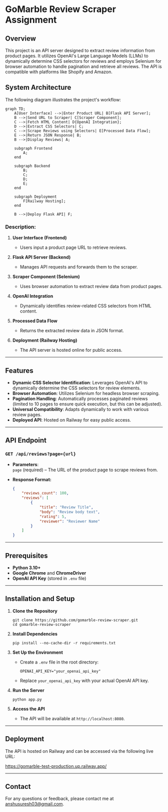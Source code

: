 # GoMarble Review Scraper Assignment

## Overview

This project is an API server designed to extract review information from product pages. It utilizes OpenAI's Large Language Models (LLMs) to dynamically determine CSS selectors for reviews and employs Selenium for browser automation to handle pagination and retrieve all reviews. The API is compatible with platforms like Shopify and Amazon.

## System Architecture

The following diagram illustrates the project's workflow:

```mermaid
graph TD;
    A[User Interface] -->|Enter Product URL| B[Flask API Server];
    B -->|Send URL to Scraper| C[Scraper Component];
    C -->|Fetch HTML Content| D{OpenAI Integration};
    D -->|Extract CSS Selectors| C;
    C -->|Scrape Reviews using Selectors| E[Processed Data Flow];
    E -->|Return JSON Response| B;
    B -->|Display Reviews| A;

    subgraph Frontend
        A;
    end

    subgraph Backend
        B;
        C;
        D;
        E;
    end

    subgraph Deployment
        F[Railway Hosting];
    end

    B -->|Deploy Flask API| F;
```

### Description:

1. **User Interface (Frontend)**
   - Users input a product page URL to retrieve reviews.

2. **Flask API Server (Backend)**
   - Manages API requests and forwards them to the scraper.

3. **Scraper Component (Selenium)**
   - Uses browser automation to extract review data from product pages.

4. **OpenAI Integration**
   - Dynamically identifies review-related CSS selectors from HTML content.

5. **Processed Data Flow**
   - Returns the extracted review data in JSON format.

6. **Deployment (Railway Hosting)**
   - The API server is hosted online for public access.

---

## Features

- **Dynamic CSS Selector Identification**: Leverages OpenAI's API to dynamically determine the CSS selectors for review elements.
- **Browser Automation**: Utilizes Selenium for headless browser scraping.
- **Pagination Handling**: Automatically processes paginated reviews (limited to 10 pages to ensure quick execution, but this can be adjusted).
- **Universal Compatibility**: Adapts dynamically to work with various review pages.
- **Deployed API**: Hosted on Railway for easy public access.

---

## API Endpoint

### `GET /api/reviews?page={url}`

- **Parameters**:  
    `page` (required) – The URL of the product page to scrape reviews from.

- **Response Format:**

    ```json
    {
        "reviews_count": 100,
        "reviews": [
            {
                "title": "Review Title",
                "body": "Review body text",
                "rating": 5,
                "reviewer": "Reviewer Name"
            }
        ]
    }
    ```

---

## Prerequisites

- **Python 3.10+**
- **Google Chrome** and **ChromeDriver**
- **OpenAI API Key** (stored in `.env` file)

---

## Installation and Setup

1. **Clone the Repository**
    ```
    git clone https://github.com/gomarble-review-scraper.git
    cd gomarble-review-scraper
    ```

2. **Install Dependencies**
    ```
    pip install --no-cache-dir -r requirements.txt
    ```

3. **Set Up the Environment**
    - Create a `.env` file in the root directory:

        ```env
        OPENAI_API_KEY="your_openai_api_key"
        ```

    - Replace `your_openai_api_key` with your actual OpenAI API key.

4. **Run the Server**
    ```
    python app.py
    ```

5. **Access the API**
    - The API will be available at `http://localhost:8080`.

---

## Deployment

The API is hosted on Railway and can be accessed via the following live URL:

https://gomarble-test-production.up.railway.app/

---

## Contact

For any questions or feedback, please contact me at anshusuresh03@gmail.com.

